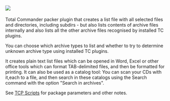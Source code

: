 # [![](https://img.shields.io/chocolatey/v/tcp-diskdirextended.svg?color=red&label=tcp-diskdirextended)](https://chocolatey.org/packages/tcp-diskdirextended)

Total Commander packer plugin that creates a list file with all selected files and directories, including subdirs - but also lists contents of archive files internally and also lists all the other archive files recognised by installed TC plugins.

You can choose which archive types to list and whether to try to determine unknown archive type using installed TC plugins.

It creates plain text list files which can be opened in Word, Excel or other office tools which can format TAB-delimited files, and then be formatted for printing. It can also be used as a catalog tool: You can scan your CDs with it,each to a file, and then search in these catalogs using the Search command with the option "Search in archives".

See [TCP Scripts](https://chocolatey.org/packages/tcps) for package parameters and other notes.
